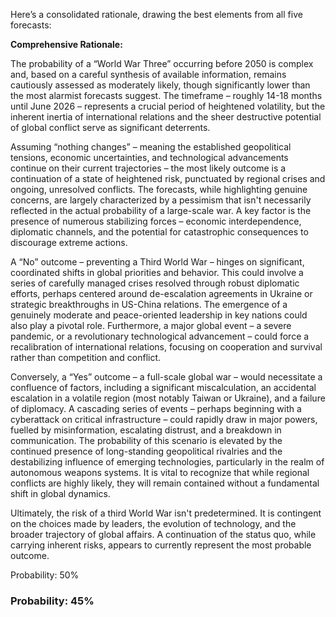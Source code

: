 Here’s a consolidated rationale, drawing the best elements from all five forecasts:

**Comprehensive Rationale:**

The probability of a “World War Three” occurring before 2050 is complex and, based on a careful synthesis of available information, remains cautiously assessed as moderately likely, though significantly lower than the most alarmist forecasts suggest. The timeframe – roughly 14-18 months until June 2026 – represents a crucial period of heightened volatility, but the inherent inertia of international relations and the sheer destructive potential of global conflict serve as significant deterrents.

Assuming “nothing changes” – meaning the established geopolitical tensions, economic uncertainties, and technological advancements continue on their current trajectories – the most likely outcome is a continuation of a state of heightened risk, punctuated by regional crises and ongoing, unresolved conflicts. The forecasts, while highlighting genuine concerns, are largely characterized by a pessimism that isn't necessarily reflected in the actual probability of a large-scale war.  A key factor is the presence of numerous stabilizing forces – economic interdependence, diplomatic channels, and the potential for catastrophic consequences to discourage extreme actions.

A “No” outcome – preventing a Third World War – hinges on significant, coordinated shifts in global priorities and behavior. This could involve a series of carefully managed crises resolved through robust diplomatic efforts, perhaps centered around de-escalation agreements in Ukraine or strategic breakthroughs in US-China relations.  The emergence of a genuinely moderate and peace-oriented leadership in key nations could also play a pivotal role. Furthermore, a major global event – a severe pandemic, or a revolutionary technological advancement – could force a recalibration of international relations, focusing on cooperation and survival rather than competition and conflict.

Conversely, a “Yes” outcome – a full-scale global war – would necessitate a confluence of factors, including a significant miscalculation, an accidental escalation in a volatile region (most notably Taiwan or Ukraine), and a failure of diplomacy. A cascading series of events – perhaps beginning with a cyberattack on critical infrastructure – could rapidly draw in major powers, fuelled by misinformation, escalating distrust, and a breakdown in communication. The probability of this scenario is elevated by the continued presence of long-standing geopolitical rivalries and the destabilizing influence of emerging technologies, particularly in the realm of autonomous weapons systems. It is vital to recognize that while regional conflicts are highly likely, they will remain contained without a fundamental shift in global dynamics.

Ultimately, the risk of a third World War isn't predetermined. It is contingent on the choices made by leaders, the evolution of technology, and the broader trajectory of global affairs. A continuation of the status quo, while carrying inherent risks, appears to currently represent the most probable outcome.

Probability: 50%

### Probability: 45%